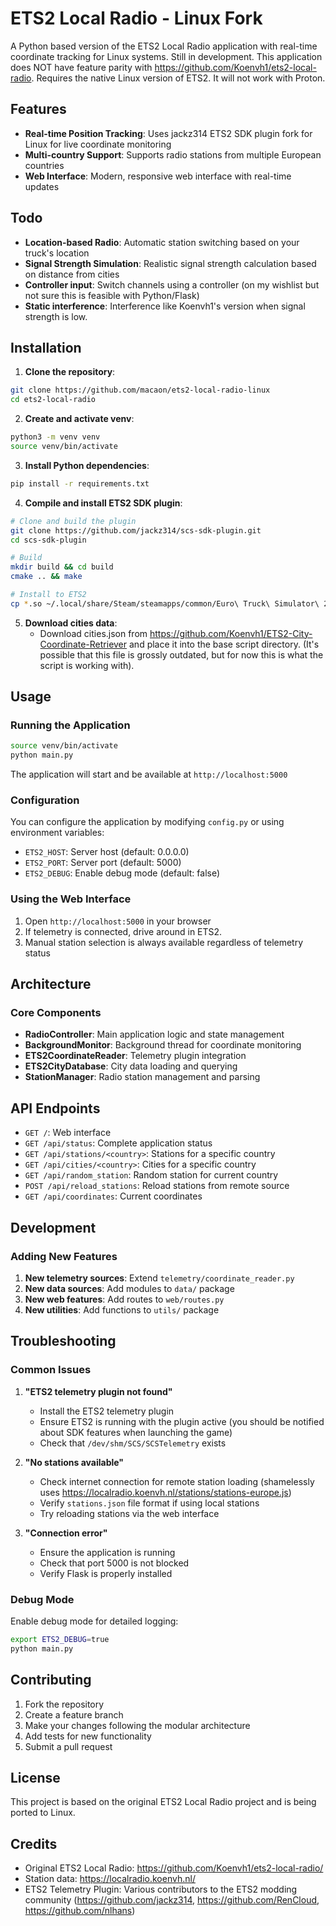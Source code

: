 # ETS2 Local Radio - Linux Fork

A Python based version of the ETS2 Local Radio application with real-time coordinate tracking for Linux systems.
Still in development. This application does NOT have feature parity with https://github.com/Koenvh1/ets2-local-radio.
Requires the native Linux version of ETS2. It will not work with Proton.

## Features

- **Real-time Position Tracking**: Uses jackz314 ETS2 SDK plugin fork for Linux for live coordinate monitoring
- **Multi-country Support**: Supports radio stations from multiple European countries
- **Web Interface**: Modern, responsive web interface with real-time updates

## Todo

- **Location-based Radio**: Automatic station switching based on your truck's location
- **Signal Strength Simulation**: Realistic signal strength calculation based on distance from cities
- **Controller input**: Switch channels using a controller (on my wishlist but not sure this is feasible with Python/Flask)
- **Static interference**: Interference like Koenvh1's version when signal strength is low.

## Installation

1. **Clone the repository**:
```bash
git clone https://github.com/macaon/ets2-local-radio-linux
cd ets2-local-radio
```

2. **Create and activate venv**:
```bash
python3 -m venv venv
source venv/bin/activate
```

3. **Install Python dependencies**:
```bash
pip install -r requirements.txt
```

4. **Compile and install ETS2 SDK plugin**:
```bash
# Clone and build the plugin
git clone https://github.com/jackz314/scs-sdk-plugin.git
cd scs-sdk-plugin

# Build
mkdir build && cd build
cmake .. && make

# Install to ETS2
cp *.so ~/.local/share/Steam/steamapps/common/Euro\ Truck\ Simulator\ 2/bin/linux_x64/plugins/
```

5. **Download cities data**:
   - Download cities.json from https://github.com/Koenvh1/ETS2-City-Coordinate-Retriever and place it into the base script directory.
   (It's possible that this file is grossly outdated, but for now this is what the script is working with).

## Usage

### Running the Application

```bash
source venv/bin/activate
python main.py
```

The application will start and be available at `http://localhost:5000`

### Configuration

You can configure the application by modifying `config.py` or using environment variables:

- `ETS2_HOST`: Server host (default: 0.0.0.0)
- `ETS2_PORT`: Server port (default: 5000)
- `ETS2_DEBUG`: Enable debug mode (default: false)

### Using the Web Interface

1. Open `http://localhost:5000` in your browser
2. If telemetry is connected, drive around in ETS2.
3. Manual station selection is always available regardless of telemetry status

## Architecture

### Core Components

- **RadioController**: Main application logic and state management
- **BackgroundMonitor**: Background thread for coordinate monitoring
- **ETS2CoordinateReader**: Telemetry plugin integration
- **ETS2CityDatabase**: City data loading and querying
- **StationManager**: Radio station management and parsing

## API Endpoints

- `GET /`: Web interface
- `GET /api/status`: Complete application status
- `GET /api/stations/<country>`: Stations for a specific country
- `GET /api/cities/<country>`: Cities for a specific country
- `GET /api/random_station`: Random station for current country
- `POST /api/reload_stations`: Reload stations from remote source
- `GET /api/coordinates`: Current coordinates

## Development

### Adding New Features

1. **New telemetry sources**: Extend `telemetry/coordinate_reader.py`
2. **New data sources**: Add modules to `data/` package
3. **New web features**: Add routes to `web/routes.py`
4. **New utilities**: Add functions to `utils/` package

## Troubleshooting

### Common Issues

1. **"ETS2 telemetry plugin not found"**
   - Install the ETS2 telemetry plugin
   - Ensure ETS2 is running with the plugin active (you should be notified about SDK features when launching the game)
   - Check that `/dev/shm/SCS/SCSTelemetry` exists

2. **"No stations available"**
   - Check internet connection for remote station loading (shamelessly uses https://localradio.koenvh.nl/stations/stations-europe.js)
   - Verify `stations.json` file format if using local stations
   - Try reloading stations via the web interface

3. **"Connection error"**
   - Ensure the application is running
   - Check that port 5000 is not blocked
   - Verify Flask is properly installed

### Debug Mode

Enable debug mode for detailed logging:

```bash
export ETS2_DEBUG=true
python main.py
```

## Contributing

1. Fork the repository
2. Create a feature branch
3. Make your changes following the modular architecture
4. Add tests for new functionality
5. Submit a pull request

## License

This project is based on the original ETS2 Local Radio project and is being ported to Linux.

## Credits

- Original ETS2 Local Radio: https://github.com/Koenvh1/ets2-local-radio/
- Station data: https://localradio.koenvh.nl/
- ETS2 Telemetry Plugin: Various contributors to the ETS2 modding community (https://github.com/jackz314, https://github.com/RenCloud, https://github.com/nlhans)
